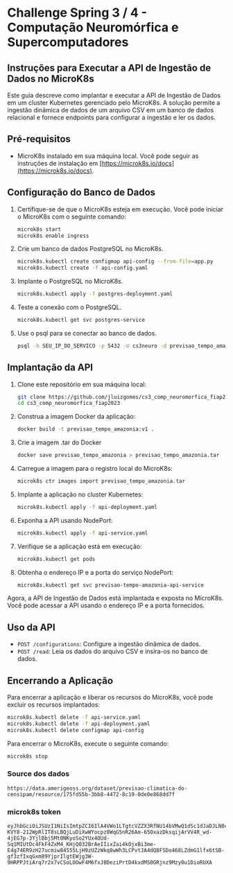 # Challenge Spring 3 / 4 - Computação Neuromórfica e Supercomputadores

## Instruções para Executar a API de Ingestão de Dados no MicroK8s

Este guia descreve como implantar e executar a API de Ingestão de Dados em um cluster Kubernetes gerenciado pelo MicroK8s. A solução permite a ingestão dinâmica de dados de um arquivo CSV em um banco de dados relacional e fornece endpoints para configurar a ingestão e ler os dados.

## Pré-requisitos

- MicroK8s instalado em sua máquina local. Você pode seguir as instruções de instalação em [https://microk8s.io/docs](https://microk8s.io/docs).

## Configuração do Banco de Dados

1. Certifique-se de que o MicroK8s esteja em execução. Você pode iniciar o MicroK8s com o seguinte comando:

   ```bash
   microk8s start
   microk8s enable ingress

   ```

2. Crie um banco de dados PostgreSQL no MicroK8s.

   ```bash
   microk8s.kubectl create configmap api-config --from-file=app.py
   microk8s.kubectl create -f api-config.yaml
   ```

3. Implante o PostgreSQL no MicroK8s.
   ```bash
   microk8s.kubectl apply -f postgres-deployment.yaml
   ```

4. Teste a conexão com o PostgreSQL.
   ```bash
   microk8s.kubectl get svc postgres-service
   ```

5. Use o psql para se conectar ao banco de dados.
   ```bash
   psql -h SEU_IP_DO_SERVICO -p 5432 -U cs3neuro -d previsao_tempo_amazonia
   ```

## Implantação da API

1. Clone este repositório em sua máquina local:

   ```bash
   git clone https://github.com/jluizgomes/cs3_comp_neuromorfica_fiap2023.git
   cd cs3_comp_neuromorfica_fiap2023
   ```

2. Construa a imagem Docker da aplicação:

   ```bash
   docker build -t previsao_tempo_amazonia:v1 .
   ```

3. Crie a imagem .tar do Docker

   ```bash
   docker save previsao_tempo_amazonia > previsao_tempo_amazonia.tar
   ```

4. Carregue a imagem para o registro local do MicroK8s:

   ```bash
   microk8s ctr images import previsao_tempo_amazonia.tar
   ```

5. Implante a aplicação no cluster Kubernetes:

   ```bash
   microk8s.kubectl apply -f api-deployment.yaml
   ```

6. Exponha a API usando NodePort:

   ```bash
   microk8s.kubectl apply -f api-service.yaml
   ```

7. Verifique se a aplicação está em execução:

   ```bash
   microk8s.kubectl get pods
   ```

8. Obtenha o endereço IP e a porta do serviço NodePort:

   ```bash
   microk8s.kubectl get svc previsao-tempo-amazonia-api-service
   ```

Agora, a API de Ingestão de Dados está implantada e exposta no MicroK8s. Você pode acessar a API usando o endereço IP e a porta fornecidos.

## Uso da API

- `POST /configurations`: Configure a ingestão dinâmica de dados.
- `POST /read`: Leia os dados do arquivo CSV e insira-os no banco de dados.

## Encerrando a Aplicação

Para encerrar a aplicação e liberar os recursos do MicroK8s, você pode excluir os recursos implantados:

```bash
microk8s.kubectl delete -f api-service.yaml
microk8s.kubectl delete -f api-deployment.yaml
microk8s.kubectl delete configmap api-config
```

Para encerrar o MicroK8s, execute o seguinte comando:

```bash
microk8s stop
```


### Source dos dados
```
https://data.amerigeoss.org/dataset/previsao-climatica-do-censipam/resource/175fd55b-3bb8-4472-8c19-0de0e868dd7f
```



### microk8s token

```
eyJhbGciOiJSUzI1NiIsImtpZCI6IlA4VWo1LTgtcVZZX3RfNU14bVMwQ1dSc1dJaDJLN0cycV9nWkNiNUdmQmcifQ.eyJpc3MiOiJrdWJlcm5ldGVzL3NlcnZpY2VhY2NvdW50Iiwia3ViZXJuZXRlcy5pby9zZXJ2aWNlYWNjb3VudC9uYW1lc3BhY2UiOiJrdWJlLXN5c3RlbSIsImt1YmVybmV0ZXMuaW8vc2VydmljZWFjY291bnQvc2VjcmV0Lm5hbWUiOiJtaWNyb2s4cy1kYXNoYm9hcmQtdG9rZW4iLCJrdWJlcm5ldGVzLmlvL3NlcnZpY2VhY2NvdW50L3NlcnZpY2UtYWNjb3VudC5uYW1lIjoiZGVmYXVsdCIsImt1YmVybmV0ZXMuaW8vc2VydmljZWFjY291bnQvc2VydmljZS1hY2NvdW50LnVpZCI6IjdkYWI3ZTY2LTNmZDUtNGY3Yy1hMWMzLWViMWVlMjc4NDZmOCIsInN1YiI6InN5c3RlbTpzZXJ2aWNlYWNjb3VudDprdWJlLXN5c3RlbTpkZWZhdWx0In0.G9TWIXuYpUacwlCgwet1KtTDL4ZXlC-KVY8-212WpRlIT8sLBQjLuDiXwWYocpz8WqG5nR26Am-65OxazDksqijArVV4R_wd-4jEG7p-3YjlBbj5Mt0NKyoSo2YUx4OUd-Sq1MIUtDc4FkF4ZxM4_KHjQ032BrAeIIixZai4kOjxBi3me-E4g74ER9zH27ucmiw84555LjH9zUZzWkq8wWh3LCPvtJA4dQ8FSDo468LZdmG1lfx6tSB-gf3zfIxqGxm89YjprIlgtEWjg3W-9HRPPJtiArq7r2x7vCSoLOOwF4M6fxJ8DeziPrtD4kxdMS0GRjnz9Mzy0u1DioRUXA
```